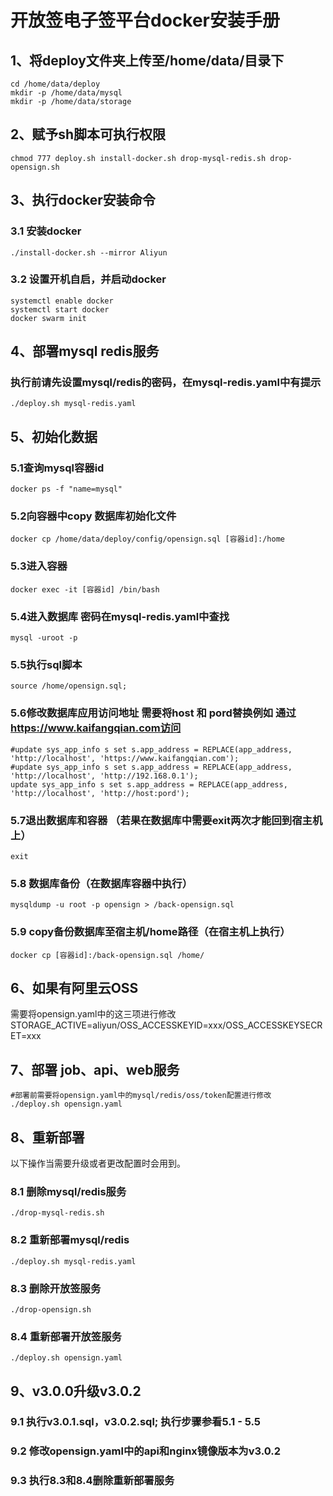 # 开放签电子签平台docker安装手册

## 1、将deploy文件夹上传至/home/data/目录下
```
cd /home/data/deploy
mkdir -p /home/data/mysql
mkdir -p /home/data/storage
```

## 2、赋予sh脚本可执行权限
```
chmod 777 deploy.sh install-docker.sh drop-mysql-redis.sh drop-opensign.sh
```
## 3、执行docker安装命令
### 3.1 安装docker
```
./install-docker.sh --mirror Aliyun
```

### 3.2 设置开机自启，并启动docker
```
systemctl enable docker
systemctl start docker
docker swarm init
```

## 4、部署mysql redis服务
### 执行前请先设置mysql/redis的密码，在mysql-redis.yaml中有提示
```
./deploy.sh mysql-redis.yaml
```


## 5、初始化数据
### 5.1查询mysql容器id
```
docker ps -f "name=mysql"
```

### 5.2向容器中copy 数据库初始化文件
```
docker cp /home/data/deploy/config/opensign.sql [容器id]:/home
```
### 5.3进入容器
```
docker exec -it [容器id] /bin/bash
```
### 5.4进入数据库 密码在mysql-redis.yaml中查找
```
mysql -uroot -p
```
### 5.5执行sql脚本
```
source /home/opensign.sql;
```
### 5.6修改数据库应用访问地址   需要将host 和 pord替换例如 通过 https://www.kaifangqian.com访问
```
#update sys_app_info s set s.app_address = REPLACE(app_address, 'http://localhost', 'https://www.kaifangqian.com');
#update sys_app_info s set s.app_address = REPLACE(app_address, 'http://localhost', 'http://192.168.0.1');
update sys_app_info s set s.app_address = REPLACE(app_address, 'http://localhost', 'http://host:pord');
```
### 5.7退出数据库和容器 （若果在数据库中需要exit两次才能回到宿主机上）
```
exit
```
### 5.8 数据库备份（在数据库容器中执行）
```
mysqldump -u root -p opensign > /back-opensign.sql
```
### 5.9 copy备份数据库至宿主机/home路径（在宿主机上执行）
```
docker cp [容器id]:/back-opensign.sql /home/
```
## 6、如果有阿里云OSS
需要将opensign.yaml中的这三项进行修改 STORAGE_ACTIVE=aliyun/OSS_ACCESSKEYID=xxx/OSS_ACCESSKEYSECRET=xxx
	
## 7、部署 job、api、web服务
```
#部署前需要将opensign.yaml中的mysql/redis/oss/token配置进行修改
./deploy.sh opensign.yaml
```
## 8、重新部署
以下操作当需要升级或者更改配置时会用到。
### 8.1 删除mysql/redis服务
```
./drop-mysql-redis.sh
```
### 8.2 重新部署mysql/redis
```
./deploy.sh mysql-redis.yaml
```
### 8.3 删除开放签服务
```
./drop-opensign.sh
```
### 8.4 重新部署开放签服务
```
./deploy.sh opensign.yaml
```

## 9、v3.0.0升级v3.0.2
### 9.1 执行v3.0.1.sql，v3.0.2.sql; 执行步骤参看5.1 - 5.5
### 9.2 修改opensign.yaml中的api和nginx镜像版本为v3.0.2
### 9.3 执行8.3和8.4删除重新部署服务
